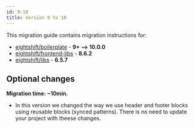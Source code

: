 ```yaml
---
id: 9-10
title: Version 9 to 10
---
```


This migration guide contains migration instructions for:

- [eightshift/boilerplate](https://github.com/infinum/eightshift-boilerplate/releases/tag/10.0.0) - **9+ --> 10.0.0**
- [eightshift/frontend-libs](https://github.com/infinum/eightshift-frontend-libs/releases/tag/8.6.2) - **8.6.2**
- [eightshift/libs](https://github.com/infinum/eightshift-libs/releases/tag/6.5.7) - **6.5.7**

## Optional changes

**Migration time: ~10min.**

- In this version we changed the way we use header and footer blocks using reusable blocks (synced patterns). There is no need to update your project with theese changes.
